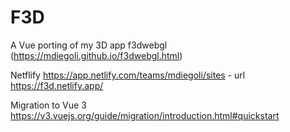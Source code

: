 # F3D

A Vue porting of my 3D app f3dwebgl (https://mdiegoli.github.io/f3dwebgl.html)

Netflify https://app.netlify.com/teams/mdiegoli/sites - url https://f3d.netlify.app/

Migration to Vue 3 https://v3.vuejs.org/guide/migration/introduction.html#quickstart
